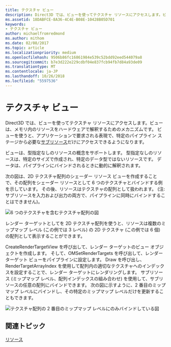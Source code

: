 ```yaml
---
title: テクスチャ ビュー
description: Direct3D では、ビューを使ってテクスチャ リソースにアクセスします。ビューは、メモリ内のリソースをハードウェアで解釈するためのメカニズムです。
ms.assetid: 18DABFCE-8A36-4C4E-B08E-10428B05D701
keywords:
- テクスチャ ビュー
author: michaelfromredmond
ms.author: mithom
ms.date: 02/08/2017
ms.topic: article
ms.localizationpriority: medium
ms.openlocfilehash: 9506b86fc16861984e539c52bdd92eed544079a8
ms.sourcegitcommit: b7e3d222e229cdbf04e837fcb94fb7d84a93de09
ms.translationtype: MT
ms.contentlocale: ja-JP
ms.lasthandoff: 10/26/2018
ms.locfileid: "5597536"
---
```

# <a name="texture-views"></a>テクスチャ ビュー


Direct3D では、ビューを使ってテクスチャ リソースにアクセスします。ビューは、メモリ内のリソースをハードウェアで解釈するためのメカニズムです。 ビューを使うと、アプリケーションで要求される表現で、特定のパイプライン ステージから必要な[サブリソース](resource-types.md)だけにアクセスできるようになります。

ビューは、型指定なしのリソースの概念をサポートします。 型指定なしのリソースは、特定のサイズで作成され、特定のデータ型ではないリソースです。 データは、パイプラインにバインドされるときに動的に解釈されます。

次の図は、2D テクスチャ配列のシェーダー リソース ビューを作成することで、その配列をシェーダー リソースとして 6 つのテクスチャとバインドする例を示しています。 その後、リソースはテクスチャの配列として扱われます。 (注: サブリソースを入力および出力の両方で、パイプラインに同時にバインドすることはできません)。

![6 つのテクスチャを含むテクスチャ配列の図](images/d3d10-cube-texture-faces.png)

レンダー ターゲットとしてを 2D テクスチャ配列を使うと、リソースは複数のミップマップ レベル (この例では 3 レベル) の 2D テクスチャ (この例では 6 個) の配列として表示することができます。

CreateRenderTargetView を呼び出して、レンダー ターゲットのビュー オブジェクトを作成します。 そして、OMSetRenderTargets を呼び出して、レンダー ターゲット ビューをパイプラインに設定します。 Draw を呼び出し、RenderTargetArrayIndex を使用して配列内の適切なテクスチャへのインデックスを設定することで、レンダー ターゲットにレンダリングします。 サブリソース (ミップマップ レベル、配列インデックスの組み合わせ) を使用して、サブリソースの任意の配列にバインドできます。 次の図に示すように、2 番目のミップマップ レベルにバインドし、その特定のミップマップ レベルだけを更新することもできます。

![テクスチャ配列の 2 番目のミップマップ レベルにのみバインドしている図](images/d3d10-cube-texture-faces-subresource.png)

## <a name="span-idrelated-topicsspanrelated-topics"></a><span id="related-topics"></span>関連トピック


[リソース](resources.md)

 

 




